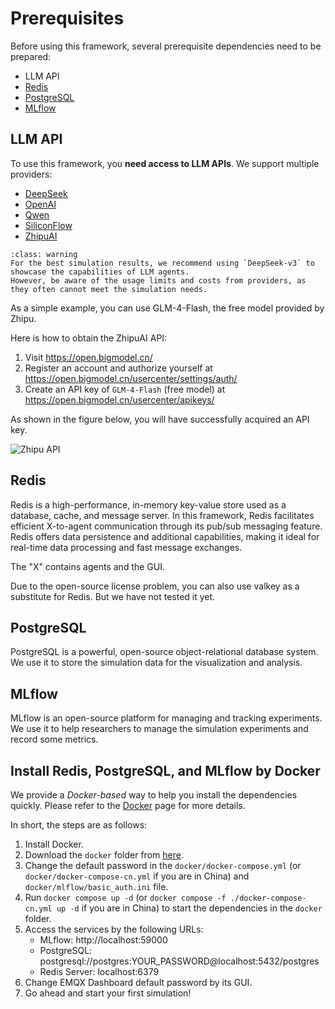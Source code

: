 # Prerequisites

Before using this framework, several prerequisite dependencies need to be prepared:
- LLM API
- [Redis](https://redis.io/)
- [PostgreSQL](https://www.postgresql.org/)
- [MLflow](https://mlflow.org/)

## LLM API

To use this framework, you **need access to LLM APIs**. We support multiple providers:

- [DeepSeek](https://deepseek.com/)
- [OpenAI](https://openai.com/)
- [Qwen](https://tongyi.aliyun.com/)
- [SiliconFlow](https://siliconflow.cn/)
- [ZhipuAI](https://chatglm.cn/)

```{admonition} Warning
:class: warning
For the best simulation results, we recommend using `DeepSeek-v3` to showcase the capabilities of LLM agents. 
However, be aware of the usage limits and costs from providers, as they often cannot meet the simulation needs.
```

As a simple example, you can use GLM-4-Flash, the free model provided by Zhipu.

Here is how to obtain the ZhipuAI API:
1. Visit https://open.bigmodel.cn/
2. Register an account and authorize yourself at https://open.bigmodel.cn/usercenter/settings/auth/
3. Create an API key of `GLM-4-Flash` (free model) at https://open.bigmodel.cn/usercenter/apikeys/

As shown in the figure below, you will have successfully acquired an API key.

![Zhipu API](../_static/01-llm-api.png)

## Redis

Redis is a high-performance, in-memory key-value store used as a database, cache, and message server. In this framework, Redis facilitates efficient X-to-agent communication through its pub/sub messaging feature. Redis offers data persistence and additional capabilities, making it ideal for real-time data processing and fast message exchanges.

The "X" contains agents and the GUI.

Due to the open-source license problem, you can also use valkey as a substitute for Redis.
But we have not tested it yet.

## PostgreSQL

PostgreSQL is a powerful, open-source object-relational database system.
We use it to store the simulation data for the visualization and analysis.

## MLflow

MLflow is an open-source platform for managing and tracking experiments.
We use it to help researchers to manage the simulation experiments and record some metrics.

## Install Redis, PostgreSQL, and MLflow by Docker

We provide a *Docker-based* way to help you install the dependencies quickly.
Please refer to the [Docker](https://github.com/tsinghua-fib-lab/agentsociety/blob/main/docker/README.md) page for more details.

In short, the steps are as follows:
1. Install Docker.
2. Download the `docker` folder from [here](https://github.com/tsinghua-fib-lab/agentsociety/blob/main/docker/).
3. Change the default password in the `docker/docker-compose.yml` (or `docker/docker-compose-cn.yml` if you are in China) and `docker/mlflow/basic_auth.ini` file.
4. Run `docker compose up -d` (or `docker compose -f ./docker-compose-cn.yml up -d` if you are in China) to start the dependencies in the `docker` folder.
5. Access the services by the following URLs:
   - MLflow: http://localhost:59000
   - PostgreSQL: postgresql://postgres:YOUR_PASSWORD@localhost:5432/postgres
   - Redis Server: localhost:6379
6. Change EMQX Dashboard default password by its GUI.
7. Go ahead and start your first simulation!
